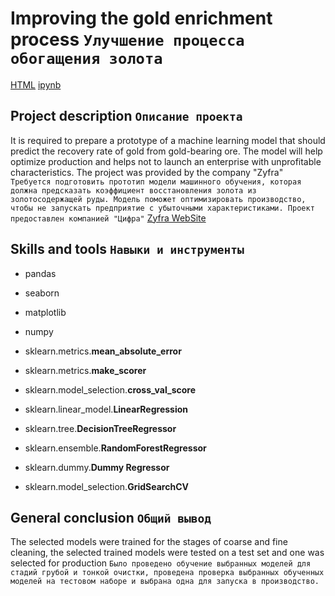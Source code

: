 # Improving the gold enrichment process `Улучшение процесса обогащения золота`
[HTML](ссылка) [ipynb](https://github.com/IgorYBessonov/Portfolio/blob/main/Project_Gold%20treatment/Gold%20treatment.ipynb)

## Project description `Описание проекта`
It is required to prepare a prototype of a machine learning model that should predict the recovery rate of gold from gold-bearing ore. The model will help optimize production and helps not to launch an enterprise with unprofitable characteristics. The project was provided by the company "Zyfra" `Требуется подготовить прототип модели машинного обучения, которая должна предсказать коэффициент восстановления золота из золотосодержащей руды. Модель поможет оптимизировать производство, чтобы не запускать предприятие с убыточными характеристиками. Проект предоставлен компанией "Цифра"` [Zyfra WebSite](https://www.zyfra.com/)

## Skills and tools `Навыки и инструменты`
* pandas
* seaborn
* matplotlib
* numpy

* sklearn.metrics.**mean_absolute_error** 
* sklearn.metrics.**make_scorer**
* sklearn.model_selection.**cross_val_score**
* sklearn.linear_model.**LinearRegression**
* sklearn.tree.**DecisionTreeRegressor**
* sklearn.ensemble.**RandomForestRegressor**
* sklearn.dummy.**Dummy Regressor**
* sklearn.model_selection.**GridSearchCV**


## General conclusion `Общий вывод`
The selected models were trained for the stages of coarse and fine cleaning, the selected trained models were tested on a test set and one was selected for production `Было проведено обучение выбранных моделей для стадий грубой и тонкой очистки, проведена проверка выбранных обученных моделей на тестовом наборе и выбрана одна для запуска в производство.`
